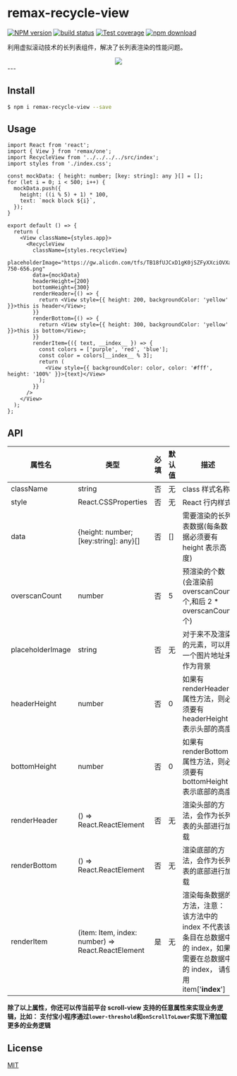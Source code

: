 # remax-recycle-view

[![NPM version][npm-image]][npm-url] [![build status][travis-image]][travis-url] [![Test coverage][codecov-image]][codecov-url] [![npm download][download-image]][download-url]

[npm-image]: https://img.shields.io/npm/v/remax-recycle-view.svg?style=flat-square
[npm-url]: https://npmjs.org/package/remax-recycle-view
[travis-image]: https://img.shields.io/travis/remaxjs/remax-recycle-view.svg?style=flat-square
[travis-url]: https://travis-ci.org/remaxjs/remax-recycle-view
[codecov-image]: https://codecov.io/gh/remaxjs/remax-recycle-view/branch/master/graph/badge.svg
[codecov-url]: https://codecov.io/gh/remaxjs/remax-recycle-view
[download-image]: https://img.shields.io/npm/dm/remax-recycle-view.svg?style=flat-square
[download-url]: https://npmjs.org/package/remax-recycle-view

利用虚拟滚动技术的长列表组件，解决了长列表渲染的性能问题。

<div align=center>
	<img src="https://github.com/remaxjs/remax-recycle-view/blob/master/example.gif?raw=true" />
</div>
---

## Install

```bash
$ npm i remax-recycle-view --save
```

## Usage

```tsx
import React from 'react';
import { View } from 'remax/one';
import RecycleView from '../../../../src/index';
import styles from './index.css';

const mockData: { height: number; [key: string]: any }[] = [];
for (let i = 0; i < 500; i++) {
  mockData.push({
    height: ((i % 5) + 1) * 100,
    text: `mock block ${i}`,
  });
}

export default () => {
  return (
    <View className={styles.app}>
      <RecycleView
        className={styles.recycleView}
        placeholderImage="https://gw.alicdn.com/tfs/TB18fUJCxD1gK0jSZFyXXciOVXa-750-656.png"
        data={mockData}
        headerHeight={200}
        bottomHeight={300}
        renderHeader={() => {
          return <View style={{ height: 200, backgroundColor: 'yellow' }}>this is header</View>;
        }}
        renderBottom={() => {
          return <View style={{ height: 300, backgroundColor: 'yellow' }}>this is bottom</View>;
        }}
        renderItem={({ text, __index__ }) => {
          const colors = ['purple', 'red', 'blue'];
          const color = colors[__index__ % 3];
          return (
            <View style={{ backgroundColor: color, color: '#fff', height: '100%' }}>{text}</View>
          );
        }}
      />
    </View>
  );
};
```

## API

| 属性名 | 类型 | 必填 | 默认值 | 描述 |
| --- | --- | --- | --- | --- |
| className | string | 否 | 无 | class 样式名称 |
| style | React.CSSProperties | 否 | 无 | React 行内样式 |
| data | {height: number; [key:string]: any}[] | 否 | [] | 需要渲染的长列表数据(每条数据必须要有 height 表示高度) |
| overscanCount | number | 否 | 5 | 预渲染的个数(会渲染前 overscanCount 个,和后 2 \* overscanCount 个) |
| placeholderImage | string | 否 | 无 | 对于来不及渲染的元素，可以用一个图片地址来作为背景 |
| headerHeight | number | 否 | 0 | 如果有 renderHeader 属性方法，则必须要有 headerHeight 表示头部的高度 |
| bottomHeight | number | 否 | 0 | 如果有 renderBottom 属性方法，则必须要有 bottomHeight 表示底部的高度 |
| renderHeader | () => React.ReactElement | 否 | 无 | 渲染头部的方法，会作为长列表的头部进行加载 |
| renderBottom | () => React.ReactElement | 否 | 无 | 渲染底部的方法，会作为长列表的底部进行加载 |
| renderItem | (item: Item, index: number) => React.ReactElement | 是 | 无 | 渲染每条数据的方法，注意： 该方法中的 index 不代表该条目在总数据中的 index，如果需要在总数据中的 index， 请使用 item['__index__'] |

**除了以上属性，你还可以传当前平台 scroll-view 支持的任意属性来实现业务逻辑，比如： 支付宝小程序通过`lower-threshold`和`onScrollToLower`实现下滑加载更多的业务逻辑**

## License

[MIT](LICENSE)
